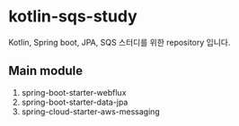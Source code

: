 # kotlin-sqs-study
Kotlin, Spring boot, JPA, SQS 스터디를 위한 repository 입니다.

## Main module
1. spring-boot-starter-webflux
2. spring-boot-starter-data-jpa
3. spring-cloud-starter-aws-messaging
